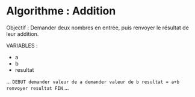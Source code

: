 # Algorithme : Addition

Objectif : Demander deux nombres en entrée, puis renvoyer le résultat de leur addition. 

VARIABLES : 

- a 
- b
- resultat

...
`DEBUT
    demander valeur de a
    demander valeur de b
    resultat = a+b
    renvoyer resultat
FIN`
...